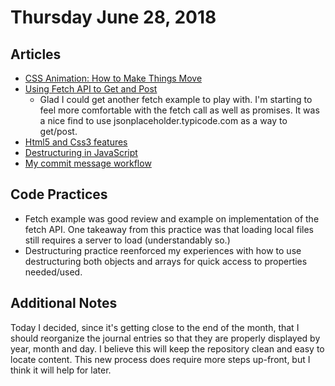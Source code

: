 
# Thursday June 28, 2018

## Articles

- [CSS Animation: How to Make Things Move](https://dev.to/neshaz/css-animation-how-to-make-things-move-b02)
- [Using Fetch API to Get and Post](https://dev.to/dev_amaz/using-fetch-api-to-get-and-post--1g7d)
  - Glad I could get another fetch example to play with. I'm starting to feel more comfortable with the fetch call as well as promises. It was a nice find to use jsonplaceholder.typicode.com as a way to get/post.
- [Html5 and Css3 features](https://dev.to/saigowthamr/html5-and-css3-features-543e)
- [Destructuring in JavaScript](https://codeburst.io/destructuring-in-javascript-d27b6f36e5b3)
- [My commit message workflow](https://dev.to/shreyasminocha/how-i-do-my-git-commits-34d)

## Code Practices

- Fetch example was good review and example on implementation of the fetch API. One takeaway from this practice was that loading local files still requires a server to load (understandably so.)
- Destructuring practice reenforced my experiences with how to use destructuring both objects and arrays for quick access to properties needed/used.

## Additional Notes

Today I decided, since it's getting close to the end of the month, that I should reorganize the journal entries so that they are properly displayed by year, month and day. I believe this will keep the repository clean and easy to locate content. This new process does require more steps up-front, but I think it will help for later.